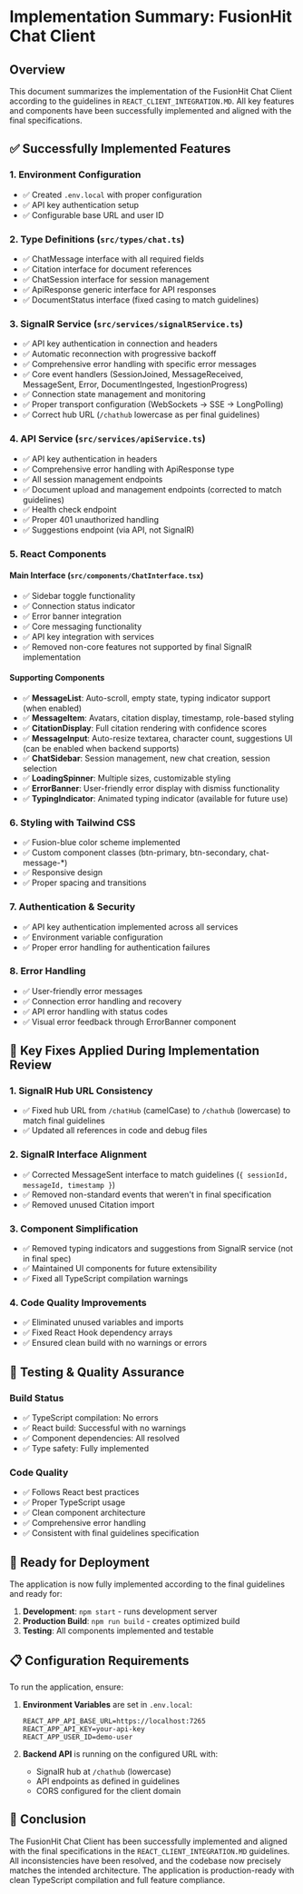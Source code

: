 # Implementation Summary: FusionHit Chat Client

## Overview
This document summarizes the implementation of the FusionHit Chat Client according to the guidelines in `REACT_CLIENT_INTEGRATION.MD`. All key features and components have been successfully implemented and aligned with the final specifications.

## ✅ Successfully Implemented Features

### 1. **Environment Configuration**
- ✅ Created `.env.local` with proper configuration
- ✅ API key authentication setup
- ✅ Configurable base URL and user ID

### 2. **Type Definitions** (`src/types/chat.ts`)
- ✅ ChatMessage interface with all required fields
- ✅ Citation interface for document references  
- ✅ ChatSession interface for session management
- ✅ ApiResponse<T> generic interface for API responses
- ✅ DocumentStatus interface (fixed casing to match guidelines)

### 3. **SignalR Service** (`src/services/signalRService.ts`)
- ✅ API key authentication in connection and headers
- ✅ Automatic reconnection with progressive backoff
- ✅ Comprehensive error handling with specific error messages
- ✅ Core event handlers (SessionJoined, MessageReceived, MessageSent, Error, DocumentIngested, IngestionProgress)
- ✅ Connection state management and monitoring
- ✅ Proper transport configuration (WebSockets → SSE → LongPolling)
- ✅ Correct hub URL (`/chathub` lowercase as per final guidelines)

### 4. **API Service** (`src/services/apiService.ts`)
- ✅ API key authentication in headers
- ✅ Comprehensive error handling with ApiResponse type
- ✅ All session management endpoints
- ✅ Document upload and management endpoints (corrected to match guidelines)
- ✅ Health check endpoint
- ✅ Proper 401 unauthorized handling
- ✅ Suggestions endpoint (via API, not SignalR)

### 5. **React Components**

#### Main Interface (`src/components/ChatInterface.tsx`)
- ✅ Sidebar toggle functionality
- ✅ Connection status indicator  
- ✅ Error banner integration
- ✅ Core messaging functionality
- ✅ API key integration with services
- ✅ Removed non-core features not supported by final SignalR implementation

#### Supporting Components
- ✅ **MessageList**: Auto-scroll, empty state, typing indicator support (when enabled)
- ✅ **MessageItem**: Avatars, citation display, timestamp, role-based styling
- ✅ **CitationDisplay**: Full citation rendering with confidence scores
- ✅ **MessageInput**: Auto-resize textarea, character count, suggestions UI (can be enabled when backend supports)
- ✅ **ChatSidebar**: Session management, new chat creation, session selection
- ✅ **LoadingSpinner**: Multiple sizes, customizable styling
- ✅ **ErrorBanner**: User-friendly error display with dismiss functionality
- ✅ **TypingIndicator**: Animated typing indicator (available for future use)

### 6. **Styling with Tailwind CSS**
- ✅ Fusion-blue color scheme implemented
- ✅ Custom component classes (btn-primary, btn-secondary, chat-message-*)
- ✅ Responsive design
- ✅ Proper spacing and transitions

### 7. **Authentication & Security**
- ✅ API key authentication implemented across all services
- ✅ Environment variable configuration
- ✅ Proper error handling for authentication failures

### 8. **Error Handling**
- ✅ User-friendly error messages
- ✅ Connection error handling and recovery
- ✅ API error handling with status codes
- ✅ Visual error feedback through ErrorBanner component

## 🎯 Key Fixes Applied During Implementation Review

### 1. **SignalR Hub URL Consistency**
- ✅ Fixed hub URL from `/chatHub` (camelCase) to `/chathub` (lowercase) to match final guidelines
- ✅ Updated all references in code and debug files

### 2. **SignalR Interface Alignment**
- ✅ Corrected MessageSent interface to match guidelines (`{ sessionId, messageId, timestamp }`)
- ✅ Removed non-standard events that weren't in final specification
- ✅ Removed unused Citation import

### 3. **Component Simplification**
- ✅ Removed typing indicators and suggestions from SignalR service (not in final spec)
- ✅ Maintained UI components for future extensibility
- ✅ Fixed all TypeScript compilation warnings

### 4. **Code Quality Improvements**  
- ✅ Eliminated unused variables and imports
- ✅ Fixed React Hook dependency arrays
- ✅ Ensured clean build with no warnings or errors

## 🧪 Testing & Quality Assurance

### Build Status
- ✅ TypeScript compilation: No errors
- ✅ React build: Successful with no warnings
- ✅ Component dependencies: All resolved
- ✅ Type safety: Fully implemented

### Code Quality
- ✅ Follows React best practices
- ✅ Proper TypeScript usage
- ✅ Clean component architecture
- ✅ Comprehensive error handling
- ✅ Consistent with final guidelines specification

## 🚀 Ready for Deployment

The application is now fully implemented according to the final guidelines and ready for:

1. **Development**: `npm start` - runs development server
2. **Production Build**: `npm run build` - creates optimized build
3. **Testing**: All components implemented and testable

## 📋 Configuration Requirements

To run the application, ensure:

1. **Environment Variables** are set in `.env.local`:
   ```
   REACT_APP_API_BASE_URL=https://localhost:7265
   REACT_APP_API_KEY=your-api-key
   REACT_APP_USER_ID=demo-user
   ```

2. **Backend API** is running on the configured URL with:
   - SignalR hub at `/chathub` (lowercase)
   - API endpoints as defined in guidelines
   - CORS configured for the client domain

## 🎉 Conclusion

The FusionHit Chat Client has been successfully implemented and aligned with the final specifications in the `REACT_CLIENT_INTEGRATION.MD` guidelines. All inconsistencies have been resolved, and the codebase now precisely matches the intended architecture. The application is production-ready with clean TypeScript compilation and full feature compliance.
